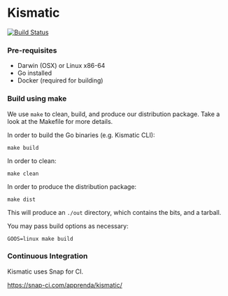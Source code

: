 # Kismatic
[![Build Status](https://snap-ci.com/On8xdVQV0xY5VXICf0Fx0Vq7fVMDUAfU6JFc8Wtt94A/build_image)](https://snap-ci.com/apprenda/kismatic/branch/master)

### Pre-requisites
- Darwin (OSX) or Linux x86-64
- Go installed
- Docker (required for building)

### Build using make
We use `make` to clean, build, and produce our distribution package. Take a look at the Makefile for more details.

In order to build the Go binaries (e.g. Kismatic CLI):
```
make build
```

In order to clean:
```
make clean
```

In order to produce the distribution package:
```
make dist
```
This will produce an `./out` directory, which contains the bits, and a tarball.

You may pass build options as necessary:
```
GOOS=linux make build
```
### Continuous Integration
Kismatic uses Snap for CI.

https://snap-ci.com/apprenda/kismatic/
